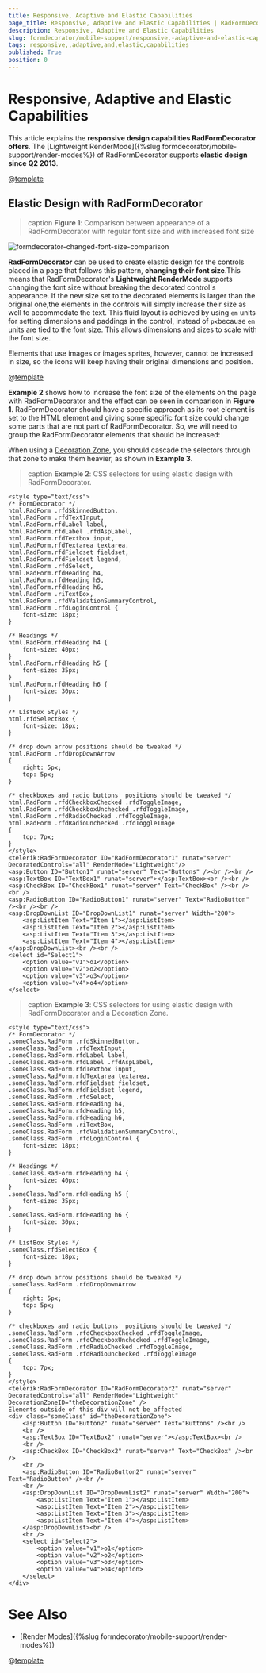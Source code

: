 ```yaml
---
title: Responsive, Adaptive and Elastic Capabilities
page_title: Responsive, Adaptive and Elastic Capabilities | RadFormDecorator for ASP.NET AJAX Documentation
description: Responsive, Adaptive and Elastic Capabilities
slug: formdecorator/mobile-support/responsive,-adaptive-and-elastic-capabilities
tags: responsive,,adaptive,and,elastic,capabilities
published: True
position: 0
---
```


# Responsive, Adaptive and Elastic Capabilities

This article explains the **responsive design capabilities RadFormDecorator offers**.	The [Lightweight RenderMode]({%slug formdecorator/mobile-support/render-modes%}) of RadFormDecorator supports	**elastic design since Q2 2013**.

@[template](/_templates/common/render-mode.md#resp-design-desc "slug-el: no, slug-fl: no")

## Elastic Design with RadFormDecorator

>caption **Figure 1**: Comparison between appearance of a RadFormDecorator with regular font size and with increased font size

![formdecorator-changed-font-size-comparison](images/formdecorator-changed-font-size-comparison.png)

**RadFormDecorator** can be used to create elastic design for the controls placed in a page that follows this pattern, **changing their font size**.This means that RadFormDecorator's **Lightweight RenderMode** supports changing	the font size without breaking the decorated control's appearance. If the new size set to the decorated elements is larger than the original one,the elements in the controls will simply increase their size as well to accommodate the text. This fluid layout is achieved by using `em` units for setting dimensions and paddings in the control, instead of `px`because `em` units are tied to the font size. This allows dimensions and sizes to scale with the font size.

Elements that use images or images sprites, however, cannot be increased in size, so the icons will keep having their original dimensions and position.

@[template](/_templates/common/font-size-notes.md#note-and-example "control: RadFormDecorator")

**Example 2** shows how to increase the font size of the elements on the page with RadFormDecorator and the effect can be seen in comparison in **Figure 1**. RadFormDecorator should have a specific approach as its root element is set to the HTML element and giving some specific font size could change some parts that are not part of RadFormDecorator. So, we will need to group the RadFormDecorator elements that should be increased:

When using a [Decoration Zone](http://demos.telerik.com/aspnet-ajax/formdecorator/examples/decorationzoneid/defaultcs.aspx), you should cascade the selectors through that zone to make them heavier, as shown in **Example 3**.

>caption **Example 2**: CSS selectors for using elastic design with RadFormDecorator.

````ASP.NET
<style type="text/css">
/* FormDecorator */
html.RadForm .rfdSkinnedButton,
html.RadForm .rfdTextInput,
html.RadForm.rfdLabel label,
html.RadForm.rfdLabel .rfdAspLabel,
html.RadForm.rfdTextbox input,
html.RadForm.rfdTextarea textarea,
html.RadForm.rfdFieldset fieldset,
html.RadForm.rfdFieldset legend,
html.RadForm .rfdSelect,
html.RadForm.rfdHeading h4,
html.RadForm.rfdHeading h5,
html.RadForm.rfdHeading h6,
html.RadForm .riTextBox,
html.RadForm .rfdValidationSummaryControl,
html.RadForm .rfdLoginControl {
	font-size: 18px;
}

/* Headings */
html.RadForm.rfdHeading h4 {
	font-size: 40px;
}
html.RadForm.rfdHeading h5 {
	font-size: 35px;
}
html.RadForm.rfdHeading h6 {
	font-size: 30px;
}

/* ListBox Styles */
html.rfdSelectBox {
	font-size: 18px;
}

/* drop down arrow positions should be tweaked */
html.RadForm .rfdDropDownArrow
{
	right: 5px;
	top: 5px;
}

/* checkboxes and radio buttons' positions should be tweaked */
html.RadForm .rfdCheckboxChecked .rfdToggleImage,
html.RadForm .rfdCheckboxUnchecked .rfdToggleImage,
html.RadForm .rfdRadioChecked .rfdToggleImage,
html.RadForm .rfdRadioUnchecked .rfdToggleImage
{
	top: 7px;
}
</style>
<telerik:RadFormDecorator ID="RadFormDecorator1" runat="server" DecoratedControls="all" RenderMode="Lightweight"/>
<asp:Button ID="Button1" runat="server" Text="Buttons" /><br /><br />
<asp:TextBox ID="TextBox1" runat="server"></asp:TextBox><br /><br />
<asp:CheckBox ID="CheckBox1" runat="server" Text="CheckBox" /><br /><br />
<asp:RadioButton ID="RadioButton1" runat="server" Text="RadioButton" /><br /><br />
<asp:DropDownList ID="DropDownList1" runat="server" Width="200">
	<asp:ListItem Text="Item 1"></asp:ListItem>
	<asp:ListItem Text="Item 2"></asp:ListItem>
	<asp:ListItem Text="Item 3"></asp:ListItem>
	<asp:ListItem Text="Item 4"></asp:ListItem>
</asp:DropDownList><br /><br />
<select id="Select1">
	<option value="v1">o1</option>
	<option value="v2">o2</option>
	<option value="v3">o3</option>
	<option value="v4">o4</option>
</select>
````

>caption **Example 3**: CSS selectors for using elastic design with RadFormDecorator and a Decoration Zone.

````ASP.NET
<style type="text/css">
/* FormDecorator */
.someClass.RadForm .rfdSkinnedButton,
.someClass.RadForm .rfdTextInput,
.someClass.RadForm.rfdLabel label,
.someClass.RadForm.rfdLabel .rfdAspLabel,
.someClass.RadForm.rfdTextbox input,
.someClass.RadForm.rfdTextarea textarea,
.someClass.RadForm.rfdFieldset fieldset,
.someClass.RadForm.rfdFieldset legend,
.someClass.RadForm .rfdSelect,
.someClass.RadForm.rfdHeading h4,
.someClass.RadForm.rfdHeading h5,
.someClass.RadForm.rfdHeading h6,
.someClass.RadForm .riTextBox,
.someClass.RadForm .rfdValidationSummaryControl,
.someClass.RadForm .rfdLoginControl {
	font-size: 18px;
}

/* Headings */
.someClass.RadForm.rfdHeading h4 {
	font-size: 40px;
}
.someClass.RadForm.rfdHeading h5 {
	font-size: 35px;
}
.someClass.RadForm.rfdHeading h6 {
	font-size: 30px;
}

/* ListBox Styles */
.someClass.rfdSelectBox {
	font-size: 18px;
}

/* drop down arrow positions should be tweaked */
.someClass.RadForm .rfdDropDownArrow
{
	right: 5px;
	top: 5px;
}

/* checkboxes and radio buttons' positions should be tweaked */
.someClass.RadForm .rfdCheckboxChecked .rfdToggleImage,
.someClass.RadForm .rfdCheckboxUnchecked .rfdToggleImage,
.someClass.RadForm .rfdRadioChecked .rfdToggleImage,
.someClass.RadForm .rfdRadioUnchecked .rfdToggleImage
{
	top: 7px;
}
</style>
<telerik:RadFormDecorator ID="RadFormDecorator2" runat="server" DecoratedControls="all" RenderMode="Lightweight" DecorationZoneID="theDecorationZone" />
Elements outside of this div will not be affected
<div class="someClass" id="theDecorationZone">
	<asp:Button ID="Button2" runat="server" Text="Buttons" /><br />
	<br />
	<asp:TextBox ID="TextBox2" runat="server"></asp:TextBox><br />
	<br />
	<asp:CheckBox ID="CheckBox2" runat="server" Text="CheckBox" /><br />
	<br />
	<asp:RadioButton ID="RadioButton2" runat="server" Text="RadioButton" /><br />
	<br />
	<asp:DropDownList ID="DropDownList2" runat="server" Width="200">
		<asp:ListItem Text="Item 1"></asp:ListItem>
		<asp:ListItem Text="Item 2"></asp:ListItem>
		<asp:ListItem Text="Item 3"></asp:ListItem>
		<asp:ListItem Text="Item 4"></asp:ListItem>
	</asp:DropDownList><br />
	<br />
	<select id="Select2">
		<option value="v1">o1</option>
		<option value="v2">o2</option>
		<option value="v3">o3</option>
		<option value="v4">o4</option>
	</select>
</div>
````

# See Also

 * [Render Modes]({%slug formdecorator/mobile-support/render-modes%})

@[template](/_templates/common/font-size-notes.md#related-resources)